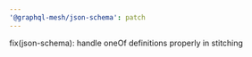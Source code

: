 ```yaml
---
'@graphql-mesh/json-schema': patch
---
```


fix(json-schema): handle oneOf definitions properly in stitching
